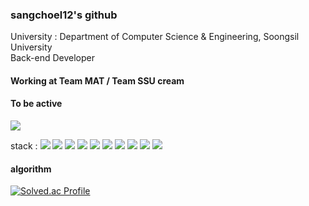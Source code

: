 ### sangchoel12's github
University : Department of Computer Science & Engineering, Soongsil University <br>
Back-end Developer

#### Working at Team MAT / Team SSU cream

#### To be active<br>
<img src="https://img.shields.io/badge/42-000000?style=for-the-badge&logo=42&logoColor=white">

stack : 
<img src="https://img.shields.io/badge/C-A8B9CC?style=for-the-badge&logo=C&logoColor=white">
<img src="https://img.shields.io/badge/C++-00599C?style=for-the-badge&logo=c%2B%2B&logoColor=white">
<img src="https://img.shields.io/badge/Python-3776AB?style=for-the-badge&logo=Python&logoColor=white">
<img src="https://img.shields.io/badge/Java-6DB33F?style=for-the-badge&logo=Java&logoColor=white">
<img src="https://img.shields.io/badge/Flask-000000?style=for-the-badge&logo=Flask&logoColor=white">
<img src="https://img.shields.io/badge/Spring-6DB33F?style=for-the-badge&logo=Spring&logoColor=white">
<img src="https://img.shields.io/badge/Android-3DDC84?style=for-the-badge&logo=Android&logoColor=white">
<img src="https://img.shields.io/badge/Selenium-43B02A?style=for-the-badge&logo=Selenium&logoColor=white">
<img src="https://img.shields.io/badge/MySQL-4479A1?style=for-the-badge&logo=MySQL&logoColor=white">
<img src="https://img.shields.io/badge/Firebase-FFCA28?style=for-the-badge&logo=Firebase&logoColor=white">

#### algorithm
[![Solved.ac Profile](http://mazassumnida.wtf/api/v2/generate_badge?boj=eric2057)](https://solved.ac/eric2057)
